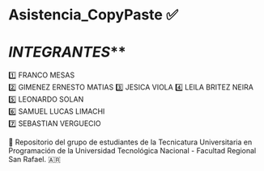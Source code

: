 # Asistencia_CopyPaste :white_check_mark:

# *******INTEGRANTES*********

:one: FRANCO MESAS         
:two: GIMENEZ ERNESTO MATIAS
:three: JESICA VIOLA 
:four: LEILA BRITEZ NEIRA          
:five: LEONARDO SOLAN                      
:six: SAMUEL LUCAS LIMACHI    
:seven: SEBASTIAN VERGUECIO 


:notebook_with_decorative_cover: Repositorio del grupo de estudiantes de la Tecnicatura Universitaria en Programación de la Universidad Tecnológica Nacional - Facultad Regional San Rafael. :argentina:
